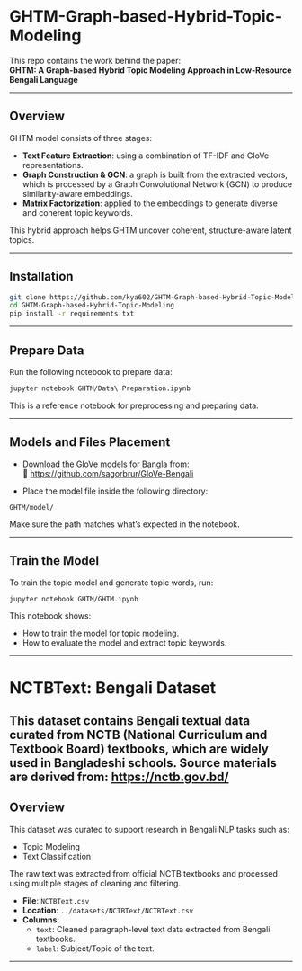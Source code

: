 # GHTM-Graph-based-Hybrid-Topic-Modeling

This repo contains the work behind the paper:  
**GHTM: A Graph-based Hybrid Topic Modeling Approach in Low-Resource Bengali Language**

---

## Overview

GHTM model consists of three stages:

- **Text Feature Extraction**: using a combination of TF-IDF and GloVe representations.
- **Graph Construction & GCN**: a graph is built from the extracted vectors, which is processed by a Graph Convolutional Network (GCN) to produce similarity-aware embeddings.
- **Matrix Factorization**: applied to the embeddings to generate diverse and coherent topic keywords.

This hybrid approach helps GHTM uncover coherent, structure-aware latent topics.

---

## Installation

```bash
git clone https://github.com/kya602/GHTM-Graph-based-Hybrid-Topic-Modeling.git
cd GHTM-Graph-based-Hybrid-Topic-Modeling
pip install -r requirements.txt
```

---

## Prepare Data

Run the following notebook to prepare data:

```bash
jupyter notebook GHTM/Data\ Preparation.ipynb
```

This is a reference notebook for preprocessing and preparing data.

---

## Models and Files Placement

- Download the GloVe models for Bangla from:  
  🔗 https://github.com/sagorbrur/GloVe-Bengali

- Place the model file inside the following directory:

```
GHTM/model/
```

Make sure the path matches what’s expected in the notebook.

---

## Train the Model

To train the topic model and generate topic words, run:

```bash
jupyter notebook GHTM/GHTM.ipynb
```

This notebook shows:
- How to train the model for topic modeling.
- How to evaluate the model and extract topic keywords.

---
# NCTBText: Bengali Dataset

This dataset contains Bengali textual data curated from **NCTB (National Curriculum and Textbook Board)** textbooks, which are widely used in Bangladeshi schools.
Source materials are derived from: https://nctb.gov.bd/
---

## Overview

This dataset was curated to support research in Bengali NLP tasks such as:
- Topic Modeling
- Text Classification

The raw text was extracted from official NCTB textbooks and processed using multiple stages of cleaning and filtering.

- **File**: `NCTBText.csv`
- **Location**: `../datasets/NCTBText/NCTBText.csv`
- **Columns**:
  - `text`: Cleaned paragraph-level text data extracted from Bengali textbooks.
  - `label`: Subject/Topic of the text.
---
